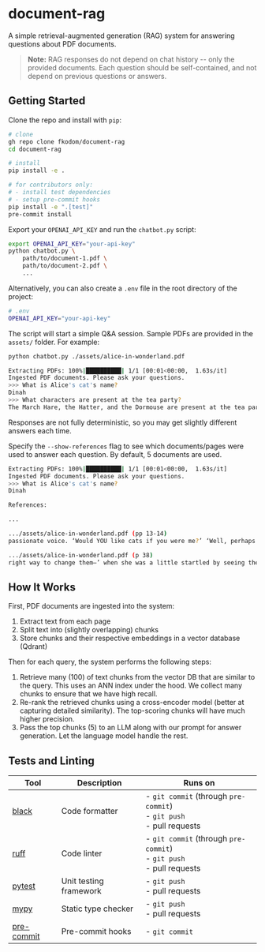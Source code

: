 # document-rag

A simple retrieval-augmented generation (RAG) system for answering questions about PDF documents.  

> **Note:** RAG responses do not depend on chat history -- only the provided documents.  Each question should be self-contained, and not depend on previous questions or answers.


## Getting Started

Clone the repo and install with `pip`:

```bash
# clone
gh repo clone fkodom/document-rag
cd document-rag

# install
pip install -e .

# for contributors only:
# - install test dependencies
# - setup pre-commit hooks
pip install -e ".[test]"
pre-commit install
```

Export your `OPENAI_API_KEY` and run the `chatbot.py` script:

```bash
export OPENAI_API_KEY="your-api-key"
python chatbot.py \
    path/to/document-1.pdf \
    path/to/document-2.pdf \
    ...
```

Alternatively, you can also create a `.env` file in the root directory of the project:

```bash
# .env
OPENAI_API_KEY="your-api-key"
```

The script will start a simple Q&A session.  Sample PDFs are provided in the `assets/` folder.  For example:

```bash
python chatbot.py ./assets/alice-in-wonderland.pdf
```
```bash
Extracting PDFs: 100%|██████████| 1/1 [00:01<00:00,  1.63s/it]
Ingested PDF documents. Please ask your questions.
>>> What is Alice's cat's name?
Dinah
>>> What characters are present at the tea party?
The March Hare, the Hatter, and the Dormouse are present at the tea party.
```

Responses are not fully deterministic, so you may get slightly different answers each time.

Specify the `--show-references` flag to see which documents/pages were used to answer each question.  By default, 5 documents are used.

```bash
Extracting PDFs: 100%|██████████| 1/1 [00:01<00:00,  1.63s/it]
Ingested PDF documents. Please ask your questions.
>>> What is Alice's cat's name?
Dinah

References:

...

.../assets/alice-in-wonderland.pdf (pp 13-14)
passionate voice. ‘Would YOU like cats if you were me?’ ‘Well, perhaps not,’ said Alice in a soothing tone: ‘don’t be angry about it. And yet I wish I could show you our cat Dinah: I think you’d take a fancy to cats if you could only see her. She is such a dear quiet thing,’ Alice went on, half to herself, as she swam lazily about in the pool, ‘and she sits 23 purring so nicely by the ﬁre, licking her paws and washing her face–and she is such a nice soft thing to nurse–and she’s such a capital one for catching mice–oh, I beg your pardon!’ cried Alice again, for this time the Mouse was bristling all over, and she felt certain it must be really

.../assets/alice-in-wonderland.pdf (p 38)
right way to change them–’ when she was a little startled by seeing the Cheshire Cat sitting on a bough of a tree a few yards o↵. The Cat only grinned when it saw Alice. It looked good-natured, she thought: still it had VERY long claws and a great many teeth, so she felt that it ought to be treated with respect. ‘Cheshire Puss,’ she began, rather timidly, as she did not at all know whether it would like the name: however, it only grinned a little wider. ‘Come, it’s pleased so far,’ thought Alice, and she went on. ‘Would you tell me, please, which way I ought to go from here?’ ‘That depends a good deal on where you want to get to,’ said the Cat. ‘I
```


## How It Works

First, PDF documents are ingested into the system:
1. Extract text from each page
2. Split text into (slightly overlapping) chunks
3. Store chunks and their respective embeddings in a vector database (Qdrant)

Then for each query, the system performs the following steps:
1. Retrieve many (100) of text chunks from the vector DB that are similar to the query.  This uses an ANN index under the hood.  We collect many chunks to ensure that we have high recall.
2. Re-rank the retrieved chunks using a cross-encoder model (better at capturing detailed similarity).  The top-scoring chunks will have much higher precision.
3. Pass the top chunks (5) to an LLM along with our prompt for answer generation.  Let the language model handle the rest.


## Tests and Linting

| Tool | Description | Runs on |
| --- | --- | --- |
| [black](https://github.com/psf/black) | Code formatter | - `git commit` (through `pre-commit`) <br> - `git push` <br> - pull requests |
| [ruff](https://github.com/astral-sh/ruff) | Code linter | - `git commit` (through `pre-commit`) <br> - `git push` <br> - pull requests |
| [pytest](https://github.com/pytest-dev/pytest) | Unit testing framework | - `git push` <br> - pull requests |
| [mypy](https://github.com/python/mypy) | Static type checker | - `git push` <br> - pull requests |
| [pre-commit](https://github.com/pre-commit/pre-commit) | Pre-commit hooks | - `git commit` |
